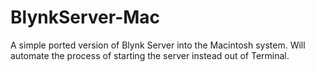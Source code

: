 # BlynkServer-Mac
A simple ported version of Blynk Server into the Macintosh system. Will automate the process of starting the server instead out of Terminal.
